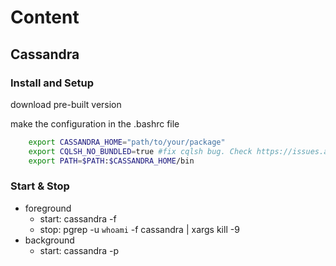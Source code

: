 # Content

## Cassandra

### Install and Setup
download pre-built version

make the configuration in the .bashrc file

```bash
    export CASSANDRA_HOME="path/to/your/package"
    export CQLSH_NO_BUNDLED=true #fix cqlsh bug. Check https://issues.apache.org/jira/browse/CASSANDRA-12402
    export PATH=$PATH:$CASSANDRA_HOME/bin
```

### Start & Stop

* foreground
    * start: cassandra -f
    * stop: pgrep -u `whoami` -f cassandra | xargs kill -9
* background
    * start: cassandra -p
    


